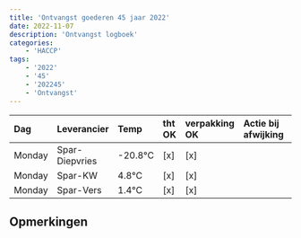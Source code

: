 ```yaml
---
title: 'Ontvangst goederen 45 jaar 2022'
date: 2022-11-07
description: 'Ontvangst logboek'
categories:
    - 'HACCP'
tags:
    - '2022'
    - '45'
    - '202245'
    - 'Ontvangst'
---
```

| Dag | Leverancier | Temp | tht OK | verpakking OK | Actie bij afwijking | Controle door |
|:---|:---|:---|:---|:---|:---|:---|
| Monday | Spar-Diepvries | -20.8°C | [x] | [x] | | DPater |
| Monday | Spar-KW | 4.8°C | [x] | [x] | | DPater |
| Monday | Spar-Vers | 1.4°C | [x] | [x] | | DPater |

## Opmerkingen


